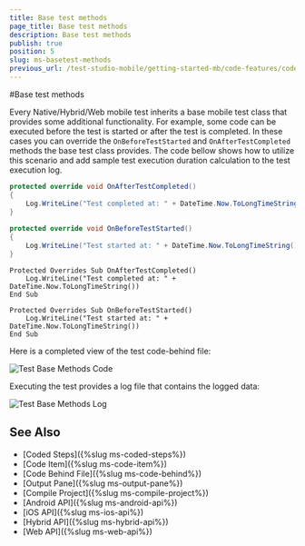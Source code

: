 ```yaml
---
title: Base test methods
page_title: Base test methods
description: Base test methods
publish: true
position: 5
slug: ms-basetest-methods
previous_url: /test-studio-mobile/getting-started-mb/code-features/coded-stepsd
---
```


#Base test methods

Every Native/Hybrid/Web mobile test inherits a base mobile test class that provides some additional functionality. For example, some code can be executed before the test is started or after the test is completed. In these cases you can override the `OnBeforeTestStarted` and `OnAfterTestCompleted` methods the base test class provides. The code bellow shows how to utilize this scenario and add sample test execution duration calculation to the test execution log.

```C#
protected override void OnAfterTestCompleted()
{
	Log.WriteLine("Test completed at: " + DateTime.Now.ToLongTimeString());
}
	
protected override void OnBeforeTestStarted()
{
	Log.WriteLine("Test started at: " + DateTime.Now.ToLongTimeString());
}
```
	
```VB
Protected Overrides Sub OnAfterTestCompleted()
	Log.WriteLine("Test completed at: " + DateTime.Now.ToLongTimeString())
End Sub

Protected Overrides Sub OnBeforeTestStarted()
	Log.WriteLine("Test started at: " + DateTime.Now.ToLongTimeString())
End Sub
```

Here is a completed view of the test code-behind file:

![Test Base Methods Code](/img/test-studio-mobile/getting-started-mb/coded-features/base-test-methods/code.png)

Executing the test provides a log file that contains the logged data:

![Test Base Methods Log](/img/test-studio-mobile/getting-started-mb/coded-features/base-test-methods/log.png)


See Also
--------

* [Coded Steps]({%slug ms-coded-steps%})
* [Code Item]({%slug ms-code-item%})
* [Code Behind File]({%slug ms-code-behind%})
* [Output Pane]({%slug ms-output-pane%})
* [Compile Project]({%slug ms-compile-project%})
* [Android API]({%slug ms-android-api%})
* [iOS API]({%slug ms-ios-api%})
* [Hybrid API]({%slug ms-hybrid-api%})
* [Web API]({%slug ms-web-api%})